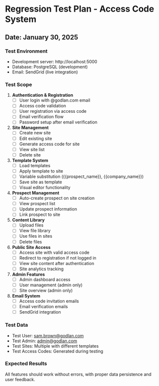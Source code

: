 # Regression Test Plan - Access Code System
## Date: January 30, 2025

### Test Environment
- Development server: http://localhost:5000
- Database: PostgreSQL (development)
- Email: SendGrid (live integration)

### Test Scope
1. **Authentication & Registration**
   - [ ] User login with @godlan.com email
   - [ ] Access code validation
   - [ ] User registration via access code
   - [ ] Email verification flow
   - [ ] Password setup after email verification

2. **Site Management**
   - [ ] Create new site
   - [ ] Edit existing site
   - [ ] Generate access code for site
   - [ ] View site list
   - [ ] Delete site

3. **Template System**
   - [ ] Load templates
   - [ ] Apply template to site
   - [ ] Variable substitution ({{prospect_name}}, {{company_name}})
   - [ ] Save site as template
   - [ ] Visual editor functionality

4. **Prospect Management**
   - [ ] Auto-create prospect on site creation
   - [ ] View prospect list
   - [ ] Update prospect information
   - [ ] Link prospect to site

5. **Content Library**
   - [ ] Upload files
   - [ ] View file library
   - [ ] Use files in sites
   - [ ] Delete files

6. **Public Site Access**
   - [ ] Access site with valid access code
   - [ ] Redirect to registration if not logged in
   - [ ] View site content after authentication
   - [ ] Site analytics tracking

7. **Admin Features**
   - [ ] Admin dashboard access
   - [ ] User management (admin only)
   - [ ] Site overview (admin only)

8. **Email System**
   - [ ] Access code invitation emails
   - [ ] Email verification emails
   - [ ] SendGrid integration

### Test Data
- Test User: sam.brown@godlan.com
- Test Admin: admin@godlan.com
- Test Sites: Multiple with different templates
- Test Access Codes: Generated during testing

### Expected Results
All features should work without errors, with proper data persistence and user feedback.